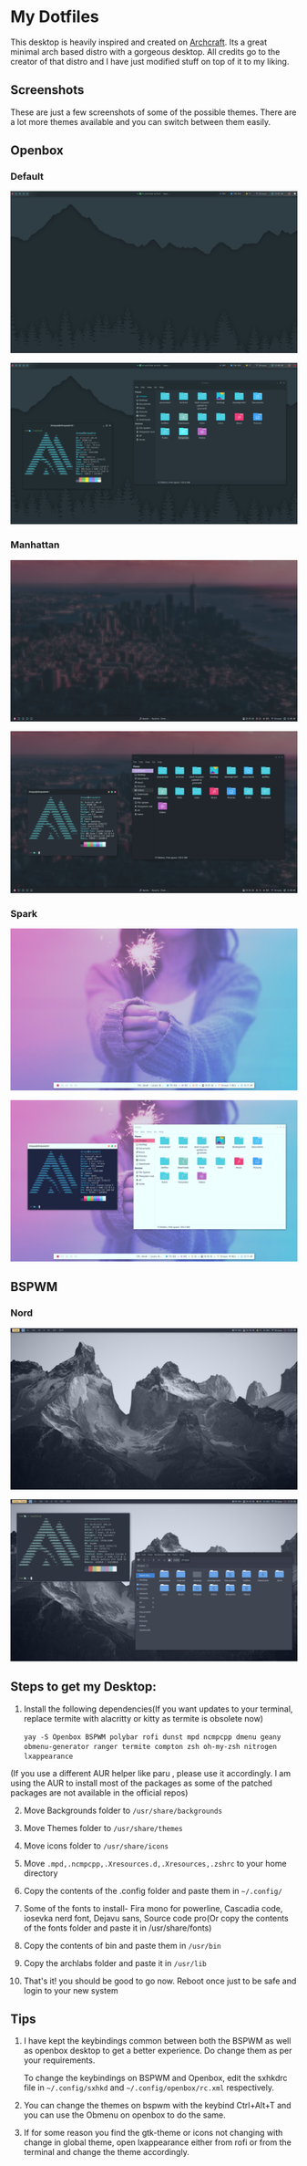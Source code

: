 
# My Dotfiles
This desktop is heavily inspired and created on [Archcraft](https://archcraft-os.github.io). Its a great minimal arch based distro with a gorgeous desktop. All credits go to the creator of that distro and I have just modified stuff on top of it to my liking.

## Screenshots

These are just a few screenshots of some of the possible themes. There are a lot more themes available and you can switch between them easily.

## Openbox

   ### Default
   
   ![Screenshot](screenshots/openboxDef1.png)
   
   ![Screenshot](screenshots/openboxDef2.png)
   
   ### Manhattan

   ![Screenshot](screenshots/openboxManhattan1.png)
   
   ![Screenshot](screenshots/openboxManhattan2.png)
   
   ### Spark
   
   ![Screenshot](screenshots/openboxSpark1.png)
   
   ![Screenshot](screenshots/openboxSpark2.png)

## BSPWM
   
   ### Nord
   
   ![Screenshot](screenshots/BSPWMNord2.png)
   
   ![Screenshot](screenshots/BSPWMNord1.png)
   


## Steps to get my Desktop:

1) Install the following dependencies(If you want updates to your terminal, replace termite with alacritty or kitty as termite is obsolete now)

   `yay -S Openbox BSPWM polybar rofi dunst mpd ncmpcpp dmenu geany obmenu-generator ranger termite compton zsh oh-my-zsh nitrogen lxappearance`

(If you use a different AUR helper like paru , please use it accordingly. I am using the AUR to install most of the packages as some of the patched packages are not available in the official repos)

2) Move Backgrounds folder to `/usr/share/backgrounds`

3) Move Themes folder to `/usr/share/themes`

4) Move icons folder to `/usr/share/icons`

5) Move `.mpd,.ncmpcpp,.Xresources.d,.Xresources,.zshrc` to your home directory

6) Copy the contents of the .config folder and paste them in `~/.config/`

7) Some of the fonts to install- Fira mono for powerline, Cascadia code, iosevka nerd font, Dejavu sans, Source code pro(Or copy the contents of the fonts folder and paste it in /usr/share/fonts)

8) Copy the contents of bin and paste them in `/usr/bin`

9) Copy the archlabs folder and paste it in `/usr/lib`

10) That's it! you should be good to go now. Reboot once just to be safe and login to your new system

## Tips

1) I have kept the keybindings common between both the BSPWM as well as openbox desktop to get a better experience. Do change them as per your requirements. 

   To change the keybindings on BSPWM and Openbox, edit the sxhkdrc file in `~/.config/sxhkd` and `~/.config/openbox/rc.xml` respectively.

2) You can change the themes on bspwm with the keybind Ctrl+Alt+T and you can use the Obmenu on openbox to do the same.

3) If for some reason you find the gtk-theme or icons not changing with change in global theme, open lxappearance either from rofi or from the terminal and change the theme accordingly.

